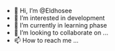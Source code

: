 - 👋 Hi, I’m @Eldhosee
- 👀 I’m interested in development
- 🌱 I’m currently in learning phase  
- 💞️ I’m looking to collaborate on ...
- 📫 How to reach me ...

<!---
Eldhosee/Eldhosee is a ✨ special ✨ repository because its `README.md` (this file) appears on your GitHub profile.
You can click the Preview link to take a look at your changes.
--->
